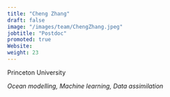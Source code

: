 ```yaml
---
title: "Cheng Zhang"
draft: false
image: "/images/team/ChengZhang.jpeg"
jobtitle: "Postdoc"
promoted: true
Website:  
weight: 23
---
```



Princeton University

*Ocean modelling, Machine learning, Data assimilation*



